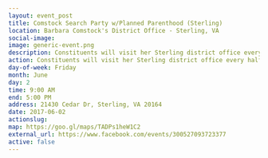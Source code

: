 ```yaml
---
layout: event_post
title: Comstock Search Party w/Planned Parenthood (Sterling)
location: Barbara Comstock's District Office - Sterling, VA
social-image:
image: generic-event.png
description: Constituents will visit her Sterling district office every half hour that day to talk with staff about their concerns and deliver a petition demanding an in-person town hall.
action: Constituents will visit her Sterling district office every half hour that day to talk with staff about their concerns and deliver a petition demanding an in-person town hall.
day-of-week: Friday
month: June
day: 2
time: 9:00 AM
end: 5:00 PM
address: 21430 Cedar Dr, Sterling, VA 20164
date: 2017-06-02
actionslug:
map: https://goo.gl/maps/TADPs1heW1C2
external_url: https://www.facebook.com/events/300527093723377
active: false
---
```

